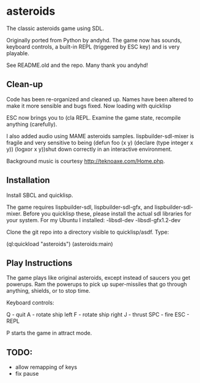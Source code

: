 asteroids
=========

The classic asteroids game using SDL.

Originally ported from Python by andyhd.  The game now has sounds, keyboard
controls, a built-in REPL (triggered by ESC key) and is very playable.

See README.old and the repo.  Many thank you andyhd!

Clean-up 
--------

Code has been re-organized and cleaned up.  Names have been altered
to make it more sensible and bugs fixed.  Now loading with quicklisp

ESC now brings you to (cla REPL.  Examine the game state, recompile anything
(carefully).

I also added audio using MAME asteroids samples.  lispbuilder-sdl-mixer is 
fragile and very sensitive to being (defun foo (x y)
    (declare (type integer x y))
    (logxor x y))shut down correctly in an interactive 
environment.

Background music is courtesy http://teknoaxe.com/Home.php.


Installation
------------

Install SBCL and quicklisp.

The game requires lispbuilder-sdl, lispbuilder-sdl-gfx, and 
lispbuilder-sdl-mixer.  Before you quicklisp these, please install the actual
sdl libraries for your system.  For my Ubuntu I installed:
-libsdl-dev
-libsdl-gfx1.2-dev

Clone the git repo into a directory visible to quicklisp/asdf. Type:

(ql:quickload "asteroids")
(asteroids:main)


Play Instructions
-----------------

The game plays like original asteroids, except instead of saucers you get 
powerups.  Ram the powerups to pick up super-missiles that go through anything,
shields, or to stop time.

Keyboard controls:

Q   - quit 
A   - rotate ship left
F   - rotate ship right
J   - thrust
SPC - fire
ESC - REPL

P starts the game in attract mode.

TODO:
-----

* allow remapping of keys
* fix pause